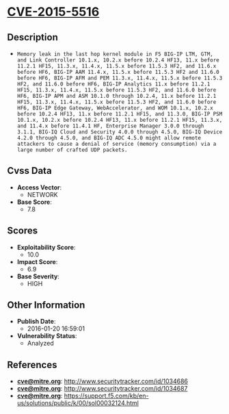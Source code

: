 
# [CVE-2015-5516](http://www.securitytracker.com/id/1034686)

## Description

- `Memory leak in the last hop kernel module in F5 BIG-IP LTM, GTM, and Link Controller 10.1.x, 10.2.x before 10.2.4 HF13, 11.x before 11.2.1 HF15, 11.3.x, 11.4.x, 11.5.x before 11.5.3 HF2, and 11.6.x before HF6, BIG-IP AAM 11.4.x, 11.5.x before 11.5.3 HF2 and 11.6.0 before HF6, BIG-IP AFM and PEM 11.3.x, 11.4.x, 11.5.x before 11.5.3 HF2, and 11.6.0 before HF6, BIG-IP Analytics 11.x before 11.2.1 HF15, 11.3.x, 11.4.x, 11.5.x before 11.5.3 HF2, and 11.6.0 before HF6, BIG-IP APM and ASM 10.1.0 through 10.2.4, 11.x before 11.2.1 HF15, 11.3.x, 11.4.x, 11.5.x before 11.5.3 HF2, and 11.6.0 before HF6, BIG-IP Edge Gateway, WebAccelerator, and WOM 10.1.x, 10.2.x before 10.2.4 HF13, 11.x before 11.2.1 HF15, and 11.3.0, BIG-IP PSM 10.1.x, 10.2.x before 10.2.4 HF13, 11.x before 11.2.1 HF15, 11.3.x, and 11.4.x before 11.4.1 HF, Enterprise Manager 3.0.0 through 3.1.1, BIG-IQ Cloud and Security 4.0.0 through 4.5.0, BIG-IQ Device 4.2.0 through 4.5.0, and BIG-IQ ADC 4.5.0 might allow remote attackers to cause a denial of service (memory consumption) via a large number of crafted UDP packets.`

## Cvss Data

- **Access Vector**:
  - NETWORK
- **Base Score**:
  - 7.8

## Scores

- **Exploitability Score**:
  - 10.0
- **Impact Score**:
  - 6.9
- **Base Severity**:
  - HIGH

## Other Information

- **Publish Date**:
  - 2016-01-20 16:59:01
- **Vulnerability Status**:
  - Analyzed

## References

- **cve@mitre.org**: http://www.securitytracker.com/id/1034686
- **cve@mitre.org**: http://www.securitytracker.com/id/1034687
- **cve@mitre.org**: https://support.f5.com/kb/en-us/solutions/public/k/00/sol00032124.html
